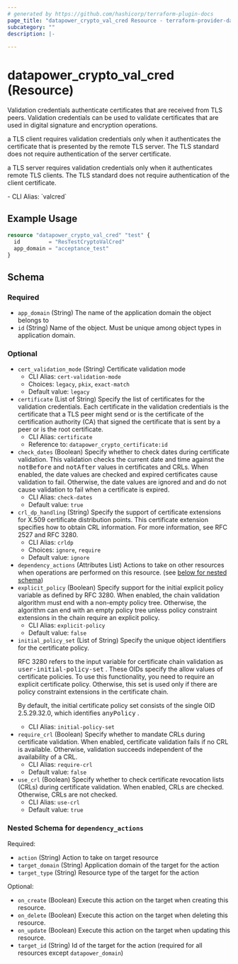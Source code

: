 ```yaml
---
# generated by https://github.com/hashicorp/terraform-plugin-docs
page_title: "datapower_crypto_val_cred Resource - terraform-provider-datapower"
subcategory: ""
description: |-
  
---
```


# datapower_crypto_val_cred (Resource)

<p>Validation credentials authenticate certificates that are received from TLS peers. Validation credentials can be used to validate certificates that are used in digital signature and encryption operations.</p><p>a TLS client requires validation credentials only when it authenticates the certificate that is presented by the remote TLS server. The TLS standard does not require authentication of the server certificate.</p><p>a TLS server requires validation credentials only when it authenticates remote TLS clients. The TLS standard does not require authentication of the client certificate.</p>
  - CLI Alias: `valcred`

## Example Usage

```terraform
resource "datapower_crypto_val_cred" "test" {
  id         = "ResTestCryptoValCred"
  app_domain = "acceptance_test"
}
```

<!-- schema generated by tfplugindocs -->
## Schema

### Required

- `app_domain` (String) The name of the application domain the object belongs to
- `id` (String) Name of the object. Must be unique among object types in application domain.

### Optional

- `cert_validation_mode` (String) Certificate validation mode
  - CLI Alias: `cert-validation-mode`
  - Choices: `legacy`, `pkix`, `exact-match`
  - Default value: `legacy`
- `certificate` (List of String) Specify the list of certificates for the validation credentials. Each certificate in the validation credentials is the certificate that a TLS peer might send or is the certificate of the certification authority (CA) that signed the certificate that is sent by a peer or is the root certificate.
  - CLI Alias: `certificate`
  - Reference to: `datapower_crypto_certificate:id`
- `check_dates` (Boolean) Specify whether to check dates during certificate validation. This validation checks the current date and time against the <tt>notBefore</tt> and <tt>notAfter</tt> values in certificates and CRLs. When enabled, the date values are checked and expired certificates cause validation to fail. Otherwise, the date values are ignored and and do not cause validation to fail when a certificate is expired.
  - CLI Alias: `check-dates`
  - Default value: `true`
- `crl_dp_handling` (String) Specify the support of certificate extensions for X.509 certificate distribution points. This certificate extension specifies how to obtain CRL information. For more information, see RFC 2527 and RFC 3280.
  - CLI Alias: `crldp`
  - Choices: `ignore`, `require`
  - Default value: `ignore`
- `dependency_actions` (Attributes List) Actions to take on other resources when operations are performed on this resource. (see [below for nested schema](#nestedatt--dependency_actions))
- `explicit_policy` (Boolean) Specify support for the initial explicit policy variable as defined by RFC 3280. When enabled, the chain validation algorithm must end with a non-empty policy tree. Otherwise, the algorithm can end with an empty policy tree unless policy constraint extensions in the chain require an explicit policy.
  - CLI Alias: `explicit-policy`
  - Default value: `false`
- `initial_policy_set` (List of String) Specify the unique object identifiers for the certificate policy. <p>RFC 3280 refers to the input variable for certificate chain validation as <tt>user-initial-policy-set</tt> . These OIDs specify the allow values of certificate policies. To use this functionality, you need to require an explicit certificate policy. Otherwise, this set is used only if there are policy constraint extensions in the certificate chain.</p><p>By default, the initial certificate policy set consists of the single OID 2.5.29.32.0, which identifies <tt>anyPolicy</tt> .</p>
  - CLI Alias: `initial-policy-set`
- `require_crl` (Boolean) Specify whether to mandate CRLs during certificate validation. When enabled, certificate validation fails if no CRL is available. Otherwise, validation succeeds independent of the availability of a CRL.
  - CLI Alias: `require-crl`
  - Default value: `false`
- `use_crl` (Boolean) Specify whether to check certificate revocation lists (CRLs) during certificate validation. When enabled, CRLs are checked. Otherwise, CRLs are not checked.
  - CLI Alias: `use-crl`
  - Default value: `true`

<a id="nestedatt--dependency_actions"></a>
### Nested Schema for `dependency_actions`

Required:

- `action` (String) Action to take on target resource
- `target_domain` (String) Application domain of the target for the action
- `target_type` (String) Resource type of the target for the action

Optional:

- `on_create` (Boolean) Execute this action on the target when creating this resource.
- `on_delete` (Boolean) Execute this action on the target when deleting this resource.
- `on_update` (Boolean) Execute this action on the target when updating this resource.
- `target_id` (String) Id of the target for the action (required for all resources except `datapower_domain`)
